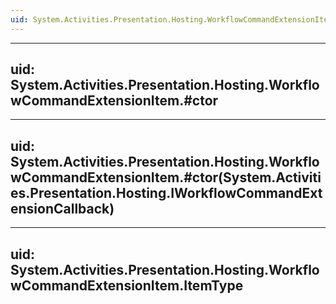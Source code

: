 ```yaml
---
uid: System.Activities.Presentation.Hosting.WorkflowCommandExtensionItem
---
```


---
uid: System.Activities.Presentation.Hosting.WorkflowCommandExtensionItem.#ctor
---

---
uid: System.Activities.Presentation.Hosting.WorkflowCommandExtensionItem.#ctor(System.Activities.Presentation.Hosting.IWorkflowCommandExtensionCallback)
---

---
uid: System.Activities.Presentation.Hosting.WorkflowCommandExtensionItem.ItemType
---
